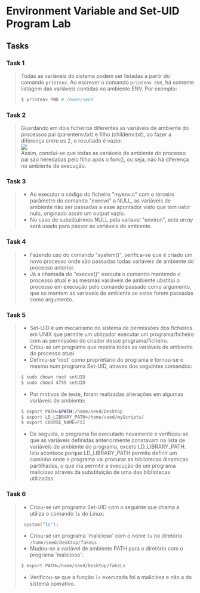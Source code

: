 # Environment Variable and Set-UID Program Lab

## Tasks

### Task 1
> Todas as variáveis do sistema podem ser listadas a partir do comando `printenv`. Ao escrever o comando `printenv ENV`, há somente listagem das variáveis contidas no ambiente ENV. Por exemplo: <br>
> ````bash
> $ printenv PWD # /home/seed
> ````

 ### Task 2
> Guardando em dois ficheiros diferentes as variáveis de ambiente do processos pai (parentenv.txt) e filho (childenv.txt), ao fazer a diferença entre os 2, o resultado é vazio: <br>
> ![](../img/lab4task2.png) <br>
> Assim, conclui-se que todas as variáveis de ambiente do processo pai são heredadas pelo filho após o fork(), ou seja, não há diferença no ambiente de execução. <br>


### Task 3
> - Ao executar o código do ficheiro "myenv.c" com o terceiro parâmetro do comando "execve" a NULL, as variáveis de ambiente não ser passadas a esse apontador visto que tem valor nulo, originado assim um output vazio. <br>
> - No caso de substituirmos NULL pela variavel "environ", este *array* será usado para passar as variáveis de ambiente. <br>


### Task 4
> - Fazendo uso do comando "system()", verifica-se que é criado um novo processo onde são passadas todas variaveis de ambiente do processo anterior. <br>
> - Já a chamada do "execve()" executa o comando mantendo o processo atual e as mesmas variáveis de ambiente.ubstitui o processo em execução pelo comando passado como argumento, que so mantem as variaveis de ambiente se estas forem passadas como argumento. <br>

### Task 5
> - Set-UID é um mecanismo no sistema de permissões dos ficheiros em UNIX que permite um utilizador executar um programa/ficheiro com as permissões do criador desse programa/ficheiro.<br>
> - Criou-se um programa que mostra todas as variáveis de ambiente do processo atual  <br>
> - Definiu-se 'root' como proprietário do programa e tornou-se o mesmo num programa Set-UID, atraves dos seguintes comandos:  <br>
> ````bash
> $ sudo chown root setUID 
> $ sudo chmod 4755 setUID 
> ````
> - Por motivos de teste, foram realizadas alterações em algumas variáveis de ambiente:<br>
> ````bash
> $ export PATH=$PATH:/home/seed/Desktop
> $ export LD_LIBRARY_PATH=/home/seed/myScripts/
> $ export COURSE_NAME=FSI
> ````
> - De seguida, o programa foi executado novamente e verificou-se que as variáveis definidas anteriormente constavam na lista de variáveis de ambiente do programa, exceto LD_LIBRARY_PATH. Isto acontece porque LD_LIBRARY_PATH permite definir um caminho onde o programa vai procurar as bibliotecas dinamicas partilhadas, o que iria permitir a execução de um programa malicioso através da substituição de uma das bibliotecas utilizadas. <br>

### Task 6
> - Criou-se um programa Set-UID com o seguinte que chama a utiliza o comando `ls` do Linux:
> ```c 
>  system("ls");
> ```
> - Criou-se um programa 'malicioso' com o nome `ls` no diretório `/home/seed/Desktop/fakeLs`
> - Mudou-se a variável de ambiente PATH para o diretório com o programa 'malicioso':
> ```bash
> $ export PATH=/home/seed/Desktop/fakeLs
> ```
> - Verificou-se que a função `ls` executada foi a maliciosa e não a do sistema operativo.
